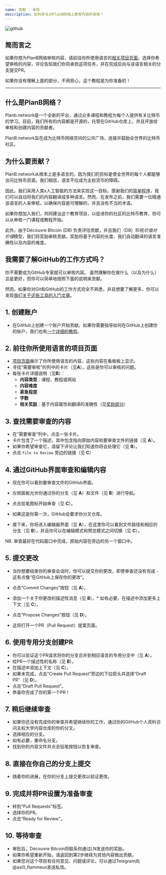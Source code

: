 ```yaml
---
name: 贡献 - 审核
description: 如何参与对PlanB网络上教育内容的审核？
---
```

![github](assets/cover.webp)

## 简而言之
如果你想为PlanB网络审核内容，请前往你所使用语言的[相关项目页面](https://github.com/DecouvreBitcoin/sovereign-university-data/projects?query=is%3Aopen)。选择你希望审核的内容，评论告知我们你将承担这项任务，并在完成后向与该语言相关的分支提交PR。

如果你没有理解上面的部分，不用担心，这个教程是为你准备的！

---

## 什么是PlanB网络？

Planb.network是一个全新的平台，通过众多课程和教程为每个人提供有关比特币的学习。目前，我们所有的内容都是开源的，托管在GitHub仓库上，并且开放给审核和创建内容的贡献者。

PlanB.network旨在成为比特币网络空间的公共广场，连接并鼓励全世界的比特币社区。

## 为什么要贡献？

PlanB.network从根本上是多语言的，因为我们的目标是使全世界的每个人都能够访问比特币资源。我们相信，语言不应成为主权货币的障碍。

因此，我们采用人类x人工智能的方法来实现这一目标。感谢我们的[简单程序](https://github.com/Asi0Flammeus/LLM-Translator)，我们可以自动将我们的内容翻译成多种语言。然而，在发布之前，我们需要一位精通该语言的人来审核，以确保内容是可理解的，并且没有不当的术语。

如果你想加入我们，共同建设这个教育项目，以促进你的社区的比特币教育，你可以从审核一门课程或教程开始。

此外，由于Découvre Bitcoin (DB) 负责评估贡献，并且我们（DB）珍视*价值对价值*模型，我们将奖励审核贡献。奖励将基于内容的长度、我们自动翻译的语言准确性以及内容的难度。

## 我需要了解GitHub的工作方式吗？

你不需要成为GitHub专家就可以审核内容。
虽然理解你在做什么（以及为什么）总是更好，但你可以简单地按照下面的说明来贡献。

然而，如果你对Git和GitHub的工作方式完全不熟悉，并且想要了解更多，你可以发现[我们关于这些工具的入门文章](https://planb.network/tutorials/others/basics-of-github)。

## 1. 创建账户
* 在GitHub上创建一个账户开始贡献。如果你需要指导如何在GitHub上创建你的账户，我们也有[一个详细的教程](https://planb.network/tutorials/others/create-github-account)。
## **2. 前往你所使用语言的项目页面**
* [项目页面](https://github.com/DecouvreBitcoin/sovereign-university-data/projects?query=is%3Aopen)展示了你所使用语言的内容，这些内容在看板板上显示。
* 寻找“需要审核”的列中的卡片（见**A**）。这些是你可以审核的问题。
* 每张卡片详细说明（见**B**）：
	- **内容类型**：课程、教程或网站
	- **内容难度**
	- **紧急程度**
	- **字数**
	- **相关奖励**：基于内容属性和翻译的准确性（见[奖励部分](https://github.com/DecouvreBitcoin/sovereign-university-data?tab=readme-ov-file#sat-reward)）
## **3. 查找需要审查的内容**
* 在“需要审查”列中，点击一张卡片。
* 卡片包含了一个描述，其中包含指向原始内容和要审查文件的链接（见 **A**）。
* 如果你希望审查它，请留下评论让我们知道你将会处理它（见 **B**）。
* 点击 `File to Review` 旁边的链接（见 **C**）

## **4. 通过GitHub界面审查和编辑内容**
* 现在你可以看到要审查文件的GitHub界面。
* 左侧面板允许你通过你的分支（见 **A**）和文件（见 **B**）进行导航。
* 点击铅笔图标开始审查（见 **C**）。

* 如果这是你第一次，GitHub会要求你分叉仓库。

* 接下来，你将进入编辑器界面（见 **A**），在这里你可以看到文件路径和相应的分支（见 **B**），并且你可以在编辑模式和预览模式之间切换（见 **C**）。

NB. 审查最好在代码窗口中完成，原始内容在旁边的另一个窗口中。

## **5. 提交更改**

* 当你想要结束你的审查会话时，你可以提交你的更改，即使审查还没有完成 - 这有点像“在GitHub上保存你的更改”。
* 点击“Commit Changes”按钮（见 **A**）。

* 添加一个关于你更改的描述性消息（见 **B**）。* 如有必要，在描述中添加更多上下文（见 **C**）。
* 点击“Propose Changes”按钮（见 **D**）。

* 这将打开一个PR（Pull Request）提案页面。

## **6. 使用专用分支创建PR**
* 你可以验证这个PR请求将你的分支合并到相应语言的专用分支中（见 **A**）。
* 给PR一个描述性的名称（见 **B**）。
* 在描述中添加上下文（见 **C**）。
* 如果未完成，点击“Create Pull Request”旁边的下拉箭头并选择“Draft PR”（见 **D**）。
* 点击“Draft Pull Request”。
* 恭喜你完成了你的第一个PR！

## **7. 稍后继续审查**
* 如果你还没有完成你的审查并希望继续你的工作，通过你的GitHub个人资料访问主权大学内容仓库的你的分叉。
* 选择相应的分支。
* 如有必要，重命名分支。
* 找到你的内容文件并点击铅笔按钮以恢复审查。

## **8. 直接在你自己的分支上提交**
* 随着你的进展，在你的分支上提交更改以验证更改。

## **9. 完成并将PR设置为准备审查**
* 转到“Pull Requests”标签。
* 选择你的PR。
* 点击“Ready for Review”。

## 10. 等待审查
* 审批后，Découvre Bitcoin将联系你通过LN发送你的奖励。
* 如果你希望重新开始，请返回到第2步继续为其他内容做出贡献。
* 如果您对这个项目有任何意见、问题或评论，可以通过Telegram向@asi0_flammeus发送私信。